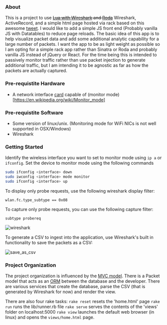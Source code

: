 ### About ###
This is a project to use ~~[Lua with Wireshark](https://wiki.wireshark.org/Lua) and [Roda](https://github.com/jeremyevans/roda)~~ Wireshark, ActiveRecord, and a simple html page hosted via rack based on this awesome [tweet](https://twitter.com/tenderlove/status/351554818579505152).  I would like to add a simple JS front end (Probably vanilla JS with Datatables) to reduce page reloads.  The basic idea of this app is to help visualize packet data and add some additional analytic capability for a large number of packets.  I want the app to be as light weight as possible so I am opting for a simple rack app rather than Sinatra or Roda and probably vanilla JS instead of jQuery or React.  For the time being this is intended to passively monitor traffic rather than use packet injection to generate additional traffic, but I am intending it to be agnostic as far as how the packets are actually captured.

### Pre-requistite Hardware ###
- A network interface [card](https://www.acrylicwifi.com/en/support-webinars-wifi-wireless-network-software-tools/compatible-hardware/) capable of (monitor mode)[https://en.wikipedia.org/wiki/Monitor_mode]

### Pre-requistite Software ###
- Some version of linux/unix. (Monitoring mode for WiFi NICs is not well supported in OSX/Windows)
- Wireshark

### Getting Started ###
Identify the wireless interface you want to set to monitor mode using `ip a` or `ifconfig`.
Set the device to monitor mode using the following commands
```bash
sudo ifconfig <interface> down
sudo iwconfig <interface> mode monitor
sudo ifconfig <interface> up
```

To display only probe requests, use the following wireshark display filter:
```
wlan.fc.type_subtype == 0x08
```
To capture only probe requests, you can use the following capture filter:
```
subtype probereq
```
![wireshark](https://user-images.githubusercontent.com/20469703/43873015-c7a73290-9b52-11e8-85b9-31683bdd22e2.png)

To generate a CSV to ingest into the application, use Wireshark's built in functionality to save the packets as a CSV:

![save_as_csv](https://user-images.githubusercontent.com/20469703/43873029-dfc5e902-9b52-11e8-9913-d79c0c68f7fa.PNG)

### Project Organization ###
The project organization is influenced by the [MVC model](https://en.wikipedia.org/wiki/Model%E2%80%93view%E2%80%93controller). There is a Packet model that acts as an [ORM](https://en.wikipedia.org/wiki/Object-relational_mapping) between the database and the developer.  There are various services that create the database, parse the CSV (that is generated by Wireshark for now) and render the view. 

There are also four rake tasks:
`rake reset` resets the 'home.html' page
`rake run` runs the lib/runner.rb file
`rake serve` serves the contents of the 'views' folder on localhost:5000
`rake view` launches the default web browser (in linux) and opens the `views/home.html` page.
